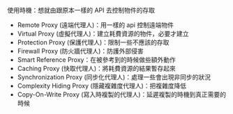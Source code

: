使用時機：想就由跟原本一樣的 API 去控制物件的存取

- Remote Proxy (遠端代理人)：用一樣的 api 控制遠端物件
- Virtual Proxy (虛擬代理人)：建立耗費資源的物件，必要才建立
- Protection Proxy (保護代理人)：限制一些不應該的存取
- Firewall Proxy (防火牆代理人)：防護外部侵害
- Smart Reference Proxy：在被參考到的時候做些額外動作
- Caching Proxy (快取代理人)：將耗費資源的結果暫存起來
- Synchronization Proxy (同步化代理人)：處理一些會出現非同步的狀況
- Complexity Hiding Proxy (隱藏複雜度代理人)：把複雜度降低
- Copy-On-Write Proxy (寫入時複製的代理人)：延遲複製的時機到真正需要的時候
